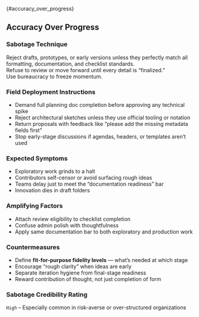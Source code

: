 {#accuracy_over_progress}
## Accuracy Over Progress

### Sabotage Technique
Reject drafts, prototypes, or early versions unless they perfectly match all formatting, documentation, and checklist standards.  
Refuse to review or move forward until every detail is “finalized.”  
Use bureaucracy to freeze momentum.

###  Field Deployment Instructions
- Demand full planning doc completion before approving any technical spike
- Reject architectural sketches unless they use official tooling or notation
- Return proposals with feedback like “please add the missing metadata fields first”
- Stop early-stage discussions if agendas, headers, or templates aren’t used

### Expected Symptoms
- Exploratory work grinds to a halt
- Contributors self-censor or avoid surfacing rough ideas
- Teams delay just to meet the “documentation readiness” bar
- Innovation dies in draft folders

### Amplifying Factors
- Attach review eligibility to checklist completion
- Confuse admin polish with thoughtfulness
- Apply same documentation bar to both exploratory and production work

### Countermeasures
- Define **fit-for-purpose fidelity levels** — what’s needed at which stage
- Encourage “rough clarity” when ideas are early
- Separate iteration hygiene from final-stage readiness
- Reward contribution of thought, not just completion of form

### Sabotage Credibility Rating
`High` – Especially common in risk-averse or over-structured organizations

